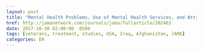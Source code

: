 ```yaml
---
layout: post
title: "Mental Health Problems, Use of Mental Health Services, and Attrition From Military Service After Returning From Deployment to Iraq or Afghanistan"
href: http://jamanetwork.com/journals/jama/fullarticle/202463
date: 2017-10-30 02:00:00 -0500
tags: [veterans, treatment, studies, USA, Iraq, Afghanistan, JAMA]
categories: EN
---
```


